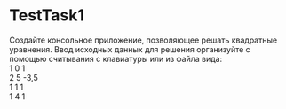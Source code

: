 # TestTask1

Создайте консольное приложение, позволяющее решать квадратные уравнения.
Ввод исходных данных для решения организуйте с помощью считывания с клавиатуры или из файла вида:
<br/>  1 0 1
<br/>  2 5 -3,5
<br/>   1 1 1
<br/>  1 4 1